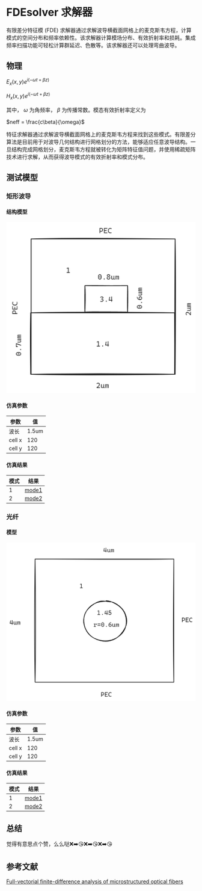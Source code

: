 

# FDEsolver 求解器



有限差分特征模 (FDE) 求解器通过求解波导横截面网格上的麦克斯韦方程，计算模式的空间分布和频率依赖性。该求解器计算模场分布、有效折射率和损耗。集成频率扫描功能可轻松计算群延迟、色散等。该求解器还可以处理弯曲波导。

## 物理

$E_x (x,y)e^{i (-\omega t + \beta z)}$

$H_x (x,y)e^{i (-\omega t + \beta z)}$

其中， $\omega$ 为角频率， $\beta$ 为传播常数。模态有效折射率定义为

$neff = \frac{c\beta}{\omega}$

特征求解器通过求解波导横截面网格上的麦克斯韦方程来找到这些模式。有限差分算法是目前用于对波导几何结构进行网格划分的方法，能够适应任意波导结构。一旦结构完成网格划分，麦克斯韦方程就被转化为矩阵特征值问题，并使用稀疏矩阵技术进行求解，从而获得波导模式的有效折射率和模式分布。


## 测试模型



### 矩形波导

#### 结构模型
![alt text](images/waveguide/model.png)

#### 仿真参数
|参数|值
|---|---|
|波长|1.5um
|cell x|120|
|cell y|120|

#### 仿真结果
|模式|结果|
|---|---|
|1|[mode1](images/waveguide/mode1.md)|
|2|[mode2](images/waveguide/mode2.md )|


### 光纤

#### 模型
![alt text](images/fiber/model.png)

#### 仿真参数
|参数|值
|---|---|
|波长|1.5um
|cell x|120|
|cell y|120|


#### 仿真结果
|模式|结果|
|---|---|
|1|[mode1](images/fiber/mode1.md)|
|2|[mode2]( images/fiber/mode2.md)|


## 总结

觉得有意思点个赞，么么哒❌➡️😘❌➡️😘❌➡️😘



## 参考文献

[Full-vectorial finite-difference analysis of microstructured optical fibers](<reference/Zhu 和 Brown - 2002 - Full-vectorial finite-difference analysis of micro.pdf>)

